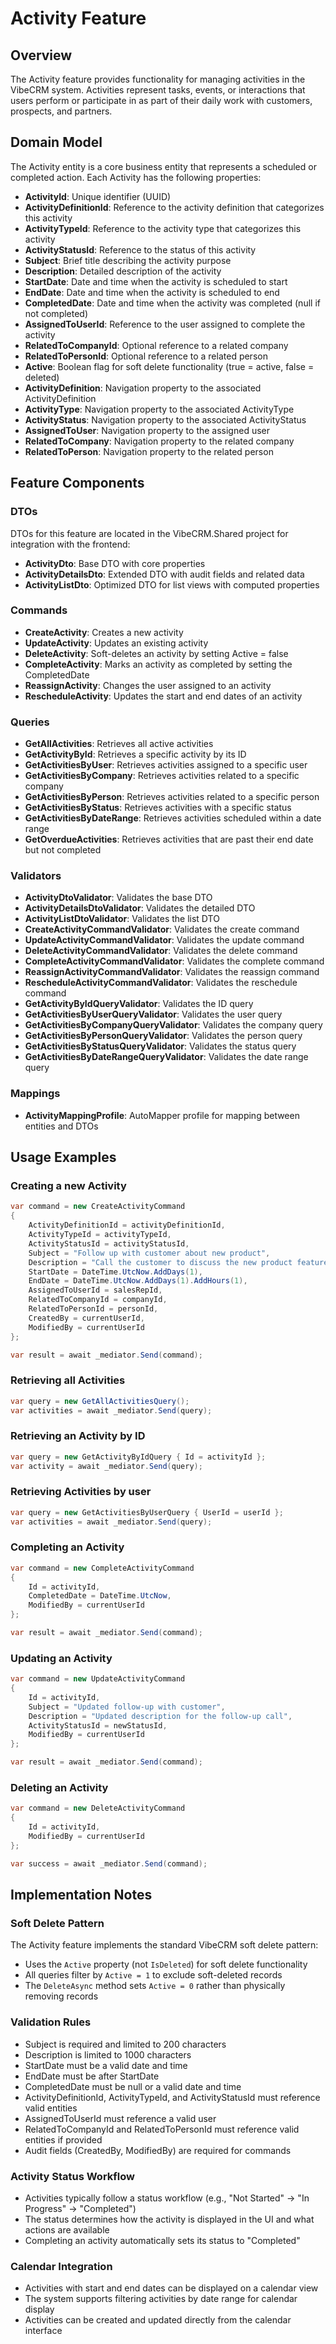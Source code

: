 # Activity Feature

## Overview
The Activity feature provides functionality for managing activities in the VibeCRM system. Activities represent tasks, events, or interactions that users perform or participate in as part of their daily work with customers, prospects, and partners.

## Domain Model
The Activity entity is a core business entity that represents a scheduled or completed action. Each Activity has the following properties:

- **ActivityId**: Unique identifier (UUID)
- **ActivityDefinitionId**: Reference to the activity definition that categorizes this activity
- **ActivityTypeId**: Reference to the activity type that categorizes this activity
- **ActivityStatusId**: Reference to the status of this activity
- **Subject**: Brief title describing the activity purpose
- **Description**: Detailed description of the activity
- **StartDate**: Date and time when the activity is scheduled to start
- **EndDate**: Date and time when the activity is scheduled to end
- **CompletedDate**: Date and time when the activity was completed (null if not completed)
- **AssignedToUserId**: Reference to the user assigned to complete the activity
- **RelatedToCompanyId**: Optional reference to a related company
- **RelatedToPersonId**: Optional reference to a related person
- **Active**: Boolean flag for soft delete functionality (true = active, false = deleted)
- **ActivityDefinition**: Navigation property to the associated ActivityDefinition
- **ActivityType**: Navigation property to the associated ActivityType
- **ActivityStatus**: Navigation property to the associated ActivityStatus
- **AssignedToUser**: Navigation property to the assigned user
- **RelatedToCompany**: Navigation property to the related company
- **RelatedToPerson**: Navigation property to the related person

## Feature Components

### DTOs
DTOs for this feature are located in the VibeCRM.Shared project for integration with the frontend:
- **ActivityDto**: Base DTO with core properties
- **ActivityDetailsDto**: Extended DTO with audit fields and related data
- **ActivityListDto**: Optimized DTO for list views with computed properties

### Commands
- **CreateActivity**: Creates a new activity
- **UpdateActivity**: Updates an existing activity
- **DeleteActivity**: Soft-deletes an activity by setting Active = false
- **CompleteActivity**: Marks an activity as completed by setting the CompletedDate
- **ReassignActivity**: Changes the user assigned to an activity
- **RescheduleActivity**: Updates the start and end dates of an activity

### Queries
- **GetAllActivities**: Retrieves all active activities
- **GetActivityById**: Retrieves a specific activity by its ID
- **GetActivitiesByUser**: Retrieves activities assigned to a specific user
- **GetActivitiesByCompany**: Retrieves activities related to a specific company
- **GetActivitiesByPerson**: Retrieves activities related to a specific person
- **GetActivitiesByStatus**: Retrieves activities with a specific status
- **GetActivitiesByDateRange**: Retrieves activities scheduled within a date range
- **GetOverdueActivities**: Retrieves activities that are past their end date but not completed

### Validators
- **ActivityDtoValidator**: Validates the base DTO
- **ActivityDetailsDtoValidator**: Validates the detailed DTO
- **ActivityListDtoValidator**: Validates the list DTO
- **CreateActivityCommandValidator**: Validates the create command
- **UpdateActivityCommandValidator**: Validates the update command
- **DeleteActivityCommandValidator**: Validates the delete command
- **CompleteActivityCommandValidator**: Validates the complete command
- **ReassignActivityCommandValidator**: Validates the reassign command
- **RescheduleActivityCommandValidator**: Validates the reschedule command
- **GetActivityByIdQueryValidator**: Validates the ID query
- **GetActivitiesByUserQueryValidator**: Validates the user query
- **GetActivitiesByCompanyQueryValidator**: Validates the company query
- **GetActivitiesByPersonQueryValidator**: Validates the person query
- **GetActivitiesByStatusQueryValidator**: Validates the status query
- **GetActivitiesByDateRangeQueryValidator**: Validates the date range query

### Mappings
- **ActivityMappingProfile**: AutoMapper profile for mapping between entities and DTOs

## Usage Examples

### Creating a new Activity
```csharp
var command = new CreateActivityCommand
{
    ActivityDefinitionId = activityDefinitionId,
    ActivityTypeId = activityTypeId,
    ActivityStatusId = activityStatusId,
    Subject = "Follow up with customer about new product",
    Description = "Call the customer to discuss the new product features and pricing",
    StartDate = DateTime.UtcNow.AddDays(1),
    EndDate = DateTime.UtcNow.AddDays(1).AddHours(1),
    AssignedToUserId = salesRepId,
    RelatedToCompanyId = companyId,
    RelatedToPersonId = personId,
    CreatedBy = currentUserId,
    ModifiedBy = currentUserId
};

var result = await _mediator.Send(command);
```

### Retrieving all Activities
```csharp
var query = new GetAllActivitiesQuery();
var activities = await _mediator.Send(query);
```

### Retrieving an Activity by ID
```csharp
var query = new GetActivityByIdQuery { Id = activityId };
var activity = await _mediator.Send(query);
```

### Retrieving Activities by user
```csharp
var query = new GetActivitiesByUserQuery { UserId = userId };
var activities = await _mediator.Send(query);
```

### Completing an Activity
```csharp
var command = new CompleteActivityCommand
{
    Id = activityId,
    CompletedDate = DateTime.UtcNow,
    ModifiedBy = currentUserId
};

var result = await _mediator.Send(command);
```

### Updating an Activity
```csharp
var command = new UpdateActivityCommand
{
    Id = activityId,
    Subject = "Updated follow-up with customer",
    Description = "Updated description for the follow-up call",
    ActivityStatusId = newStatusId,
    ModifiedBy = currentUserId
};

var result = await _mediator.Send(command);
```

### Deleting an Activity
```csharp
var command = new DeleteActivityCommand
{
    Id = activityId,
    ModifiedBy = currentUserId
};

var success = await _mediator.Send(command);
```

## Implementation Notes

### Soft Delete Pattern
The Activity feature implements the standard VibeCRM soft delete pattern:
- Uses the `Active` property (not `IsDeleted`) for soft delete functionality
- All queries filter by `Active = 1` to exclude soft-deleted records
- The `DeleteAsync` method sets `Active = 0` rather than physically removing records

### Validation Rules
- Subject is required and limited to 200 characters
- Description is limited to 1000 characters
- StartDate must be a valid date and time
- EndDate must be after StartDate
- CompletedDate must be null or a valid date and time
- ActivityDefinitionId, ActivityTypeId, and ActivityStatusId must reference valid entities
- AssignedToUserId must reference a valid user
- RelatedToCompanyId and RelatedToPersonId must reference valid entities if provided
- Audit fields (CreatedBy, ModifiedBy) are required for commands

### Activity Status Workflow
- Activities typically follow a status workflow (e.g., "Not Started" → "In Progress" → "Completed")
- The status determines how the activity is displayed in the UI and what actions are available
- Completing an activity automatically sets its status to "Completed"

### Calendar Integration
- Activities with start and end dates can be displayed on a calendar view
- The system supports filtering activities by date range for calendar display
- Activities can be created and updated directly from the calendar interface
